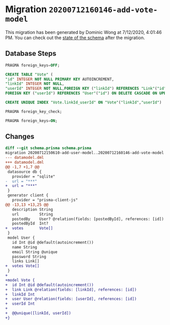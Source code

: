 # Migration `20200712160146-add-vote-model`

This migration has been generated by Dominic Wong at 7/12/2020, 4:01:46 PM.
You can check out the [state of the schema](./schema.prisma) after the migration.

## Database Steps

```sql
PRAGMA foreign_keys=OFF;

CREATE TABLE "Vote" (
"id" INTEGER NOT NULL PRIMARY KEY AUTOINCREMENT,
"linkId" INTEGER NOT NULL,
"userId" INTEGER NOT NULL,FOREIGN KEY ("linkId") REFERENCES "Link"("id") ON DELETE CASCADE ON UPDATE CASCADE,
FOREIGN KEY ("userId") REFERENCES "User"("id") ON DELETE CASCADE ON UPDATE CASCADE)

CREATE UNIQUE INDEX "Vote.linkId_userId" ON "Vote"("linkId","userId")

PRAGMA foreign_key_check;

PRAGMA foreign_keys=ON;
```

## Changes

```diff
diff --git schema.prisma schema.prisma
migration 20200712150610-add-user-model..20200712160146-add-vote-model
--- datamodel.dml
+++ datamodel.dml
@@ -1,7 +1,7 @@
 datasource db {
   provider = "sqlite"
-  url = "***"
+  url = "***"
 }
 generator client {
   provider = "prisma-client-js"
@@ -13,13 +13,25 @@
   description String
   url         String
   postedBy    User? @relation(fields: [postedById], references: [id])
   postedById  Int?
+  votes       Vote[]
 }
 model User {
   id Int @id @default(autoincrement())
   name String
   email String @unique
   password String
   links Link[]
+  votes Vote[]
 }
+
+model Vote {
+  id Int @id @default(autoincrement())
+  link Link @relation(fields: [linkId], references: [id])
+  linkId Int
+  user User @relation(fields: [userId], references: [id])
+  userId Int
+
+  @@unique([linkId, userId])
+}
```


